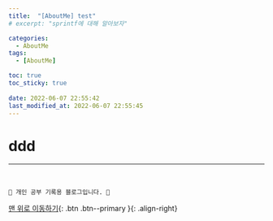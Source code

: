 ```yaml
---
title:  "[AboutMe] test"
# excerpt: "sprintf에 대해 알아보자"

categories:
  - AboutMe
tags:
  - [AboutMe]

toc: true
toc_sticky: true
 
date: 2022-06-07 22:55:42
last_modified_at: 2022-06-07 22:55:45
---
```


# ddd


***
<br>


    💛 개인 공부 기록용 블로그입니다. 👻

[맨 위로 이동하기](#){: .btn .btn--primary }{: .align-right}
